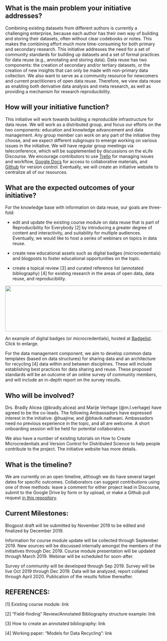 ## What is the main problem your initiative addresses?
Combining existing datasets from different authors is currently a challenging enterprise, because each author has their own way of building and storing their datasets, often without clear codebooks or notes. This makes the combining effort much more time-consuming for both primary and secondary research. This initiative addresses the need for a set of community standards for building up datasets and a set of formal practices for data reuse (e.g., annotating and storing data). Data reuse has two components: the creation of secondary and/or tertiary datasets, or the creation of new insights that can only be made with non-primary data collection.
We also want to serve as a community resource for newcomers and current practitioners of open data reuse. Therefore, we view data reuse as enabling both derivative data analysis  and meta research, as well as providing a mechanism for research reproducibility. 

## How will your initiative function?
This initiative will work towards building a reproducible infrastructure for data reuse. We will work as a distributed group, and focus our efforts on the two components: education and knowledge advancement and data management. Any group member can work on any part of the initiative they choose, and we expect different subgroups to emerge working on various issues in the initiative. We will have regular group meetings via teleconference, which will be supplemented by discussions on the eLife Discourse. We encourage contributors to use [Trello](https://trello.com/) for managing issues and workflow, [Google Docs](https://drive.google.com/drive/u/1/folders/1yHUcHBlxWkk1QKkLRIwbeULo7oYbTJN1) for access to collaborative materials, and [Github](https://github.com/) for version control. Eventually, we will create an initiative website to centralize all of our resources.
 
## What are the expected outcomes of your initiative?

For the knowledge base with information on data reuse, our goals are three-fold:
 
* edit and update the existing course module on data reuse that is part of Reproducibility for Everybody [2] by introducing a greater degree of content and interactivity, and suitability for multiple audiences. Eventually, we would like to host a series of  webinars on topics in data reuse. 
 
* create new educational assets such as digital badges (microcredentials) and blogposts to foster educational opportunities on the topic.

* create a topical review [3] and curated reference list (annotated bibliography) [4] for existing research in the areas of open data, data reuse, and reproducibility.

<p align="center">
  <img width="566" height="147" src="https://user-images.githubusercontent.com/38323286/58852056-923a8c80-865a-11e9-8b06-0a923589fdc7.png"><BR>
</p>
  
An example of digital badges (or microcredentials), hosted at [Badgelist](https://www.badgelist.com/). Click to enlarge.
 
For the data management component, we aim to develop common data templates (based on data structures) for sharing data and an architecture for recycling [4] data within and between disciplines. These will include establishing best practices for data sharing and reuse. These proposed standards will be an outcome of an online survey of community members, and will include an in-depth report on the survey results.

## Who will be involved?
Drs. Bradly Alicea (@bradly.alicea) and Marije Verhage (@m.l.verhage) have agreed to be the co-leads. The following Ambassadors have expressed interest in the initiative: @huajinw, and @bhavik.nathwani. Ambassadors need no previous experience in the topic, and all are welcome. A short onboarding session will be held for potential collaborators.
 
We also have a number of existing tutorials on How to Create Microcredentials and Version Control for Distributed Science to help people contribute to the project. The initiative website has more details.
 
## What is the timeline?
We are currently on an open timeline, although we do have several target dates for specific outcomes. Collaborators can suggest contributions using one of three methods: leave a comment for either project lead in Discourse, submit to the Google Drive by form or by upload, or make a Github pull request [in this repository](https://github.com/Orthogonal-Research-Lab/Module-II-reusefulness-of-data).
 
## Current Milestones:
Blogpost draft will be submitted by November 2019 to be edited and finalized by December 2019. 

Information for course module update will be collected through September 2019. New sources will be discussed internally amongst the members of the initiatives through Dec 2019. Course module presentation will be updated through March 2019. Webinar will be scheduled for soon-after. 

Survey of community will be developed through Sep 2019. Survey will be live Oct 2019 through Dec 2019. Data will be analyzed, report collated through April 2020. Publication of the results follow thereafter. 
 
 
## REFERENCES:
 
[1] Existing course module: link
 
[2] “Field-finding” Review/Annotated Bibliography structure example: link
 
[3] How to create an annotated bibliography: link
 
[4] Working paper: “Models for Data Recycling”: link
